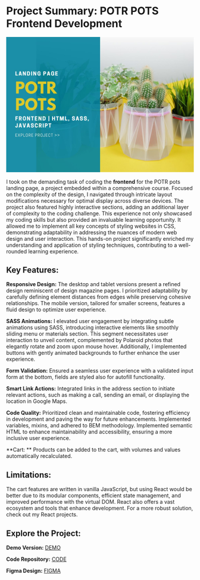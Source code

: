 # Project Summary: POTR POTS Frontend Development

![Tekst zastępczy](src/photo.jpg)

I took on the demanding task of coding the **frontend** for the POTR pots landing page, a project embedded within a comprehensive course. Focused on the complexity of the design, I navigated through intricate layout modifications necessary for optimal display across diverse devices. The project also featured highly interactive sections, adding an additional layer of complexity to the coding challenge. This experience not only showcased my coding skills but also provided an invaluable learning opportunity. It allowed me to implement all key concepts of styling websites in CSS, demonstrating adaptability in addressing the nuances of modern web design and user interaction. This hands-on project significantly enriched my understanding and application of styling techniques, contributing to a well-rounded learning experience.

## Key Features:

**Responsive Design:** The desktop and tablet versions present a refined design reminiscent of design magazine pages. I prioritized adaptability by carefully defining element distances from edges while preserving cohesive relationships. The mobile version, tailored for smaller screens, features a fluid design to optimize user experience.

**SASS Animations:** I elevated user engagement by integrating subtle animations using SASS, introducing interactive elements like smoothly sliding menu or materials section. This segment necessitates user interaction to unveil content, complemented by Polaroid photos that elegantly rotate and zoom upon mouse hover. Additionally, I implemented buttons with gently animated backgrounds to further enhance the user experience.

**Form Validation:** Ensured a seamless user experience with a validated input form at the bottom, fields are styled also for autofill functionality.

**Smart Link Actions:** Integrated links in the address section to initiate relevant actions, such as making a call, sending an email, or displaying the location in Google Maps.

**Code Quality:** Prioritized clean and maintainable code, fostering efficiency in development and paving the way for future enhancements. Implemented variables, mixins, and adhered to BEM methodology. Implemented semantic HTML to enhance maintainability and accessibility, ensuring a more inclusive user experience.

**Cart: ** Products can be added to the cart, with volumes and values automatically recalculated.

## Limitations:
The cart features are written in vanilla JavaScript, but using React would be better due to its modular components, efficient state management, and improved performance with the virtual DOM. React also offers a vast ecosystem and tools that enhance development. For a more robust solution, check out my React projects.

## Explore the Project:

**Demo Version:** [DEMO](https://meljaszuk.github.io/Responsive-Webiste-EcoPots/)

**Code Repository:** [CODE](https://github.com/meljaszuk/Responsive-Webiste-EcoPots/tree/main/src)

**Figma Design:** [FIGMA](https://www.figma.com/file/50zgLU65Mcd3MisFHMfLfx/POTR-POTS_FE-students?node-id=1760%3A281)
